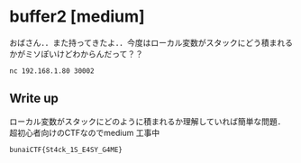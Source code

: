 # buffer2 [medium]
おばさん．．また持ってきたよ．．今度はローカル変数がスタックにどう積まれるかがミソぽいけどわからんだって？？

```
nc 192.168.1.80 30002
```

## Write up
ローカル変数がスタックにどのように積まれるか理解していれば簡単な問題．
超初心者向けのCTFなのでmedium
工事中

```
bunaiCTF{St4ck_1S_E4SY_G4ME}
```